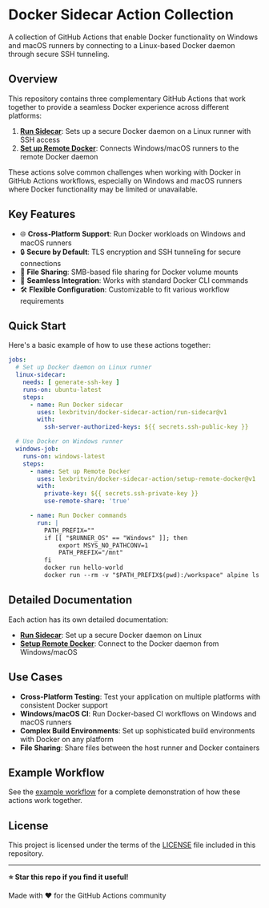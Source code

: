 # Docker Sidecar Action Collection

A collection of GitHub Actions that enable Docker functionality on Windows and macOS runners by connecting to a
Linux-based Docker daemon through secure SSH tunneling.

## Overview

This repository contains three complementary GitHub Actions that work together to provide a seamless Docker experience
across different platforms:

1. **[Run Sidecar](./run-sidecar)**: Sets up a secure Docker daemon on a Linux runner with SSH access
2. **[Set up Remote Docker](./setup-remote-docker)**: Connects Windows/macOS runners to the remote Docker daemon

These actions solve common challenges when working with Docker in GitHub Actions workflows, especially on Windows and
macOS runners where Docker functionality may be limited or unavailable.

## Key Features

- 🌐 **Cross-Platform Support**: Run Docker workloads on Windows and macOS runners
- 🔒 **Secure by Default**: TLS encryption and SSH tunneling for secure connections
- 📁 **File Sharing**: SMB-based file sharing for Docker volume mounts
- 🔄 **Seamless Integration**: Works with standard Docker CLI commands
- 🛠️ **Flexible Configuration**: Customizable to fit various workflow requirements

## Quick Start

Here's a basic example of how to use these actions together:

```yaml
jobs:
  # Set up Docker daemon on Linux runner
  linux-sidecar:
    needs: [ generate-ssh-key ]
    runs-on: ubuntu-latest
    steps:
      - name: Run Docker sidecar
        uses: lexbritvin/docker-sidecar-action/run-sidecar@v1
        with:
          ssh-server-authorized-keys: ${{ secrets.ssh-public-key }}

  # Use Docker on Windows runner
  windows-job:
    runs-on: windows-latest
    steps:
      - name: Set up Remote Docker
        uses: lexbritvin/docker-sidecar-action/setup-remote-docker@v1
        with:
          private-key: ${{ secrets.ssh-private-key }}
          use-remote-share: 'true'

      - name: Run Docker commands
        run: |
          PATH_PREFIX=""
          if [[ "$RUNNER_OS" == "Windows" ]]; then
              export MSYS_NO_PATHCONV=1
              PATH_PREFIX="/mnt"
          fi
          docker run hello-world
          docker run --rm -v "$PATH_PREFIX$(pwd):/workspace" alpine ls /workspace
```

## Detailed Documentation

Each action has its own detailed documentation:

- **[Run Sidecar](./run-sidecar/README.md)**: Set up a secure Docker daemon on Linux
- **[Setup Remote Docker](./setup-remote-docker/README.md)**: Connect to the Docker daemon from Windows/macOS

## Use Cases

- **Cross-Platform Testing**: Test your application on multiple platforms with consistent Docker support
- **Windows/macOS CI**: Run Docker-based CI workflows on Windows and macOS runners
- **Complex Build Environments**: Set up sophisticated build environments with Docker on any platform
- **File Sharing**: Share files between the host runner and Docker containers

## Example Workflow

See the [example workflow](./.github/workflows/docker-workflow-example.yaml) for a complete demonstration of how these
actions work together.

## License

This project is licensed under the terms of the [LICENSE](./LICENSE) file included in this repository.

---

**⭐ Star this repo if you find it useful!**

Made with ❤️ for the GitHub Actions community
